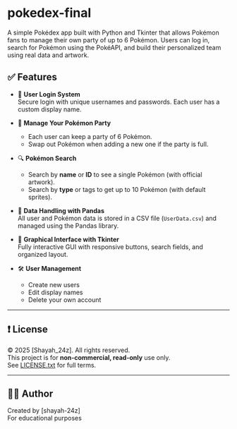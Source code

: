 # pokedex-final

A simple Pokédex app built with Python and Tkinter that allows Pokémon fans to manage their own party of up to 6 Pokémon. Users can log in, search for Pokémon using the PokéAPI, and build their personalized team using real data and artwork.

## ✅ Features

- 🔐 **User Login System**  
  Secure login with unique usernames and passwords. Each user has a custom display name.

- 🎒 **Manage Your Pokémon Party**

  - Each user can keep a party of 6 Pokémon.
  - Swap out Pokémon when adding a new one if the party is full.

- 🔍 **Pokémon Search**

  - Search by **name** or **ID** to see a single Pokémon (with official artwork).
  - Search by **type** or tags to get up to 10 Pokémon (with default sprites).

- 🧠 **Data Handling with Pandas**  
  All user and Pokémon data is stored in a CSV file (`UserData.csv`) and managed using the Pandas library.

- 🎨 **Graphical Interface with Tkinter**  
  Fully interactive GUI with responsive buttons, search fields, and organized layout.

- 🛠️ **User Management**
  - Create new users
  - Edit display names
  - Delete your own account

---

## ❗ License

© 2025 [Shayah_24z]. All rights reserved.  
This project is for **non-commercial, read-only** use only.  
See [LICENSE.txt](LICENSE.txt) for full terms.

---

## 🙋‍♀️ Author

Created by [shayah-24z]  
For educational purposes
